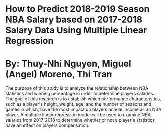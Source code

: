 # How to Predict 2018-2019 Season NBA Salary based on 2017-2018 Salary Data Using Multiple Linear Regression
# By: Thuy-Nhi Nguyen, Miguel (Angel) Moreno, Thi Tran

The purpose of this study is to analyze the relationship between NBA statistics and winning percentage in order to determine players salaries. The goal of this research is to establish which performance characteristics, such as a player's height, weight, age, and the number of seasons and games in which, have the most impact on players annual income as an NBA player. A multiple linear regression model will be used to examine NBA salaries from 2017-2018 to determine whether or not a player's statistics have an effect on players compensation.
